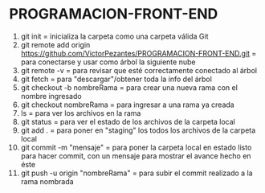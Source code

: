 # PROGRAMACION-FRONT-END
1) git init = inicializa la carpeta como una carpeta válida Git
2) git remote add origin https://github.com/VictorPezantes/PROGRAMACION-FRONT-END.git = para conectarse y usar como árbol la siguiente nube
3) git remote -v = para revisar que esté correctamente conectado al árbol
4) git fetch = para "descargar"/obtener toda la info del árbol
5) git checkout -b nombreRama = para crear una nueva rama con el nombre ingresado
6) git checkout nombreRama = para ingresar a una rama ya creada
7) ls = para ver los archivos en la rama
8) git status = para ver el estado de los archivos de la carpeta local
9) git add . = para poner en "staging" los todos los archivos de la carpeta local
10) git commit -m "mensaje" = para poner la carpeta local en estado listo para hacer commit, con un mensaje para mostrar el avance hecho en éste
11) git push -u origin "nombreRama" = para subir el commit realizado a la rama nombrada